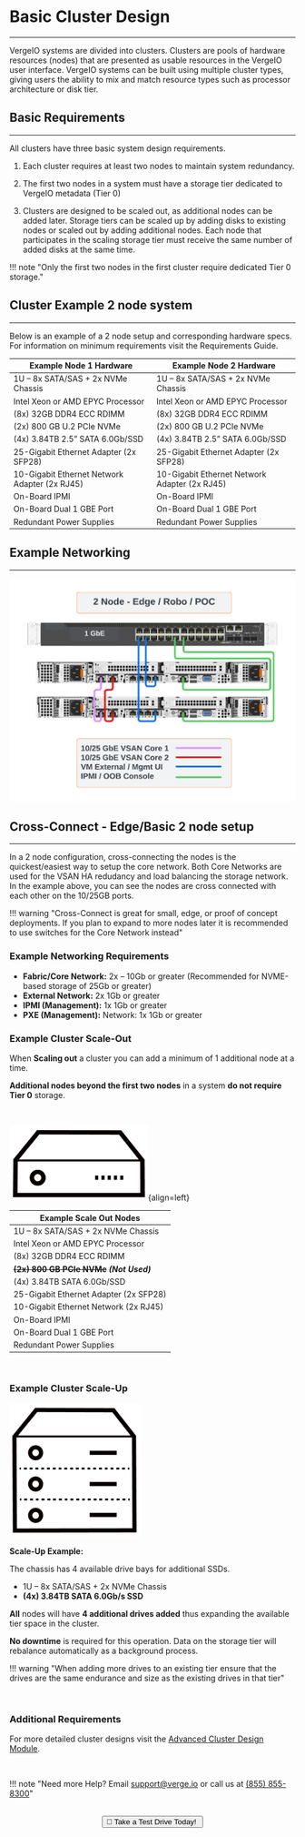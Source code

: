 # Basic Cluster Design
***
VergeIO systems are divided into clusters. Clusters are pools of hardware resources (nodes) that are presented as usable resources in the VergeIO user interface. VergeIO systems can be built using multiple cluster types, giving users the ability to mix and match resource types such as processor architecture or disk tier.

## Basic Requirements
***
All clusters have three basic system design requirements.

1. Each cluster requires at least two nodes to maintain system redundancy.
2. The first two nodes in a system must have a storage tier dedicated to VergeIO metadata (Tier 0)

3. Clusters are designed to be scaled out, as additional nodes can be added later.
Storage tiers can be scaled up by adding disks to existing nodes or scaled out by adding additional nodes. Each node that participates in the scaling storage tier must receive the same number of added disks at the same time.

!!! note "Only the first two nodes in the first cluster require dedicated Tier 0 storage."

## Cluster Example 2 node system
***
Below is an example of a 2 node setup and corresponding hardware specs. For information on minimum requirements visit the Requirements Guide.

| Example Node 1 Hardware | Example Node 2 Hardware |
|------------------------|------------------------|
| 1U – 8x SATA/SAS + 2x NVMe Chassis | 1U – 8x SATA/SAS + 2x NVMe Chassis |
| Intel Xeon or AMD EPYC Processor | Intel Xeon or AMD EPYC Processor |
| (8x) 32GB DDR4 ECC RDIMM | (8x) 32GB DDR4 ECC RDIMM |
| (2x) 800 GB U.2 PCIe NVMe | (2x) 800 GB U.2 PCIe NVMe |
| (4x) 3.84TB 2.5” SATA 6.0Gb/SSD | (4x) 3.84TB 2.5” SATA 6.0Gb/SSD |
| 25-Gigabit Ethernet Adapter (2x SFP28) | 25-Gigabit Ethernet Adapter (2x SFP28) |
| 10-Gigabit Ethernet Network Adapter (2x RJ45) | 10-Gigabit Ethernet Network Adapter (2x RJ45) |
| On-Board IPMI | On-Board IPMI |
| On-Board Dual 1 GBE Port | On-Board Dual 1 GBE Port |
| Redundant Power Supplies | Redundant Power Supplies |

## Example Networking
***

![Image title](../assets/2nodeexample.png)


## Cross-Connect - Edge/Basic 2 node setup
***
In a 2 node configuration, cross-connecting the nodes is the quickest/easiest way to setup the core network. Both Core Networks are used for the VSAN HA redudancy and load balancing the storage network. In the example above, you can see the nodes are cross connected with each other on the 10/25GB ports.

!!! warning "Cross-Connect is great for small, edge, or proof of concept deployments. If you plan to expand to more nodes later it is recommended to use switches for the Core Network instead"

### Example Networking Requirements

- **Fabric/Core Network:** 2x – 10Gb or greater (Recommended for NVME-based storage of 25Gb or greater)
- **External Network:** 2x 1Gb or greater
- **IPMI (Management):** 1x 1Gb or greater
- **PXE (Management):** Network: 1x 1Gb or greater

### Example Cluster Scale-Out 

When **Scaling out** a cluster you can add a minimum of 1 additional node at a time.


**Additional nodes beyond the first two nodes** in a system **do not require Tier 0** storage.

<br>


![VergeIO Cluster Example](../assets/1u.png){align=left}

| **Example Scale Out Nodes** |
|------------------------|
| 1U – 8x SATA/SAS + 2x NVMe Chassis |
| Intel Xeon or AMD EPYC Processor |
| (8x) 32GB DDR4 ECC RDIMM |
| ~~**(2x) 800 GB PCIe NVMe**~~ ***(Not Used)*** |
| (4x) 3.84TB SATA 6.0Gb/SSD |
| 25-Gigabit Ethernet Adapter (2x SFP28) |
| 10-Gigabit Ethernet Network (2x RJ45) |
| On-Board IPMI |
| On-Board Dual 1 GBE Port |
| Redundant Power Supplies |

<br>


### Example Cluster Scale-Up
![VergeIO Cluster Example](../assets/3.png)

**Scale-Up Example:**

The chassis has 4 available drive bays for additional SSDs.

-   1U – 8x SATA/SAS + 2x NVMe Chassis
-   **(4x) 3.84TB SATA 6.0Gb/s SSD**

**All** nodes will have **4 additional drives added** thus expanding the available tier space in the cluster.

**No downtime** is required for this operation. Data on the storage tier will rebalance automatically as a background process.

!!! warning "When adding more drives to an existing tier ensure that the drives are the same endurance and size as the existing drives in that tier"

<br>

### Additional Requirements
For more detailed cluster designs visit the [Advanced Cluster Design Module](advanced-cluster-design.md).

<br>

!!! note "Need more Help? Email <a href="mailto:support@verge.io?subject=Support Inquiry" target="_blank" rel="noopener noreferrer">support@verge.io</a> or call us at <a href="tel:+855-855-8300">(855) 855-8300</a>"

<br>
<div style="text-align:center">
  <a href="https://www.verge.io/test-drive"><button class="button-orange">🚗 Take a Test Drive Today! </button></a>
</div>